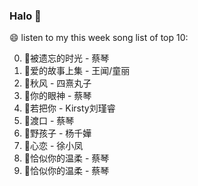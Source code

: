 

### Halo 👋

😄 listen to my this week song list of top 10:

0. 🌈被遗忘的时光 - 蔡琴
1. 🌈爱的故事上集 - 王闻/童丽
2. 🌈秋风 - 四熹丸子
3. 🌈你的眼神 - 蔡琴
4. 🌈若把你 - Kirsty刘瑾睿
5. 🌈渡口 - 蔡琴
6. 🌈野孩子 - 杨千嬅
7. 🌈心恋 - 徐小凤
8. 🌈恰似你的温柔 - 蔡琴
9. 🌈恰似你的温柔 - 蔡琴

